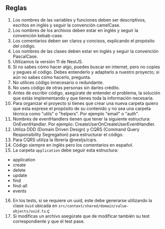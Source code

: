 ## Reglas

1. Los nombres de las variables y funciones deben ser descriptivos, escritos en inglés y seguir la convención camelCase.
2. Los nombres de los archivos deben estar en inglés y seguir la convención kebab-case.
3. Los comentarios deben ser claros y concisos, explicando el propósito del código.
4. Los nombres de las clases deben estar en inglés y seguir la convención PascalCase.
5. Utilizamos la versión 11 de NestJS.
6. Si no sabes cómo hacer algo, puedes buscar en internet, pero no copies y pegues el código. Debes entenderlo y adaptarlo a nuestro proyecto; si aún no sabes cómo hacerlo, pregunta.
7. No utilices código innecesario o redundante.
8. No uses código de otras personas sin darles crédito.
9. Antes de escribir código, asegúrate de entender el problema, la solución que estás implementando y que tienes toda la información necesaria.
10. Para organizar el proyecto si tienes que crear una nueva carpeta quiero que esta exprese el propósito de su contenido y no sea una carpeta técnica como "utils" o "helpers". Por ejemplo "email" o "auth".
11. Nombres de eventHandlers tienen que tener la siguiente estructura: <newAction>On<oldAction>EventHandler. Por ejemplo: CreateUserOnCreateUserEventHandler.
12. Utiliza DDD (Domain Driven Design) y CQRS (Command Query Responsibility Segregation) para estructurar el código.
13. Para CQRS utiliza la librería @nestjs/cqrs.  
14. Código siempre en inglés pero los comentarios en español.
15. La carpeta `application` debe seguir esta estructura:  
  - application  
  - create  
  - delete  
  - update  
  - find  
  - find-all  
  - events  
16. En los tests, si se requiere un uuid, este debe generarse utilizando la clase `Uuid` ubicada en `src/context/shared/domain/value-objects/uuid.ts`.ç
17. Si modificas un archivo asegúrate que de modificar también su test correspondiente y que el test pase.

